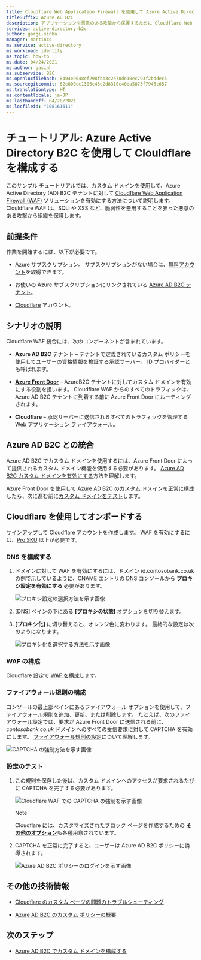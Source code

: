 ```yaml
---
title: Cloudflare Web Application Firewall を使用して Azure Active Directory B2C を構成するためのチュートリアル
titleSuffix: Azure AD B2C
description: アプリケーションを悪意のある攻撃から保護するために Cloudflare Web Application Firewall を使用して Azure Active Directory B2C を構成するためのチュートリアル
services: active-directory-b2c
author: gargi-sinha
manager: martinco
ms.service: active-directory
ms.workload: identity
ms.topic: how-to
ms.date: 04/24/2021
ms.author: gasinh
ms.subservice: B2C
ms.openlocfilehash: 8494e9048ef298fbb3c2e70de10ec793f2bddec5
ms.sourcegitcommit: 62e800ec1306c45e2d8310c40da5873f7945c657
ms.translationtype: HT
ms.contentlocale: ja-JP
ms.lasthandoff: 04/28/2021
ms.locfileid: "108161611"
---
```

# <a name="tutorial-configure-clouldflare-with-azure-active-directory-b2c"></a>チュートリアル: Azure Active Directory B2C を使用して Clouldflare を構成する

このサンプル チュートリアルでは、カスタム ドメインを使用して、Azure Active Directory (AD) B2C テナントに対して [Cloudflare Web Application Firewall (WAF)](https://www.cloudflare.com/waf/) ソリューションを有効にする方法について説明します。 Clouldflare WAF は、SQLi や XSS など、脆弱性を悪用することを狙った悪意のある攻撃から組織を保護します。

## <a name="prerequisites"></a>前提条件

作業を開始するには、以下が必要です。

- Azure サブスクリプション。 サブスクリプションがない場合は、[無料アカウント](https://azure.microsoft.com/free/)を取得できます。

- お使いの Azure サブスクリプションにリンクされている [Azure AD B2C テナント](tutorial-create-tenant.md)。

- [Cloudflare](https://dash.cloudflare.com/sign-up) アカウント。

## <a name="scenario-description"></a>シナリオの説明

Cloudflare WAF 統合には、次のコンポーネントが含まれています。

- **Azure AD B2C** テナント – テナントで定義されているカスタム ポリシーを使用してユーザーの資格情報を検証する承認サーバー。  ID プロバイダーとも呼ばれます。

- [**Azure Front Door**](../frontdoor/front-door-overview.md) – AzureB2C テナントに対してカスタム ドメインを有効にする役割を担います。 Cloudflare WAF からのすべてのトラフィックは、Azure AD B2C テナントに到着する前に Azure Front Door にルーティングされます。

- **Cloudflare** – 承認サーバーに送信されるすべてのトラフィックを管理する Web アプリケーション ファイアウォール。

## <a name="integrate-with-azure-ad-b2c"></a>Azure AD B2C との統合

Azure AD B2C でカスタム ドメインを使用するには、Azure Front Door によって提供されるカスタム ドメイン機能を使用する必要があります。 [Azure AD B2C カスタム ドメインを有効にする](./custom-domain.md?pivots=b2c-user-flow)方法を理解します。  

Azure Front Door を使用して Azure AD B2C のカスタム ドメインを正常に構成したら、次に進む前に[カスタム ドメインをテスト](./custom-domain.md?pivots=b2c-custom-policy#test-your-custom-domain)します。  

## <a name="onboard-with-cloudflare"></a>Cloudflare を使用してオンボードする

[サインアップ](https://dash.cloudflare.com/sign-up)して Cloudflare アカウントを作成します。 WAF を有効にするには、[Pro SKU](https://www.cloudflare.com/plans/) 以上が必要です。

### <a name="configure-dns"></a>DNS を構成する

1. ドメインに対して WAF を有効にするには、ドメイン id.contosobank.co.uk の例で示しているように、CNAME エントリの DNS コンソールから **プロキシ設定を有効にする** 必要があります。

   ![プロキシ設定の選択方法を示す画像](./media/partner-cloudflare/select-proxy-settings.png)

1. [DNS] ペインの下にある **[プロキシの状態]** オプションを切り替えます。

1. **[プロキシ化]** に切り替えると、オレンジ色に変わります。 最終的な設定は次のようになります。

   ![プロキシ化を選択する方法を示す画像](./media/partner-cloudflare/select-proxied.png)

### <a name="configure-waf"></a>WAF の構成

Cloudflare 設定で [WAF を構成](https://www.cloudflare.com/waf/)します。

### <a name="configure-firewall-rule"></a>ファイアウォール規則の構成

コンソールの最上部ペインにあるファイアウォール オプションを使用して、ファイアウォール規則を追加、更新、または削除します。 たとえば、次のファイアウォール設定では、要求が Azure Front Door に送信される前に、*contosobank.co.uk* ドメインへのすべての受信要求に対して CAPTCHA を有効にします。 [ファイアウォール規則の設定](https://support.cloudflare.com/hc/articles/360016473712-Cloudflare-Firewall-Rules)について理解します。

![CAPTCHA の強制方法を示す画像](./media/partner-cloudflare/configure-firewall-rule.png)

### <a name="test-the-settings"></a>設定のテスト

1. この規則を保存した後は、カスタム ドメインへのアクセスが要求されるたびに CAPTCHA を完了する必要があります。

   ![Cloudflare WAF での CAPTCHA の強制を示す画像](./media/partner-cloudflare/enforce-captcha.png)

   > [!NOTE]
   > Cloudflare には、カスタマイズされたブロック ページを作成するための [**その他のオプション**](https://support.cloudflare.com/hc/en-us/articles/200172706-Configuring-Custom-Pages-Error-and-Challenge-)も各種用意されています。  

2. CAPTCHA を正常に完了すると、ユーザーは Azure AD B2C ポリシーに誘導されます。

   ![Azure AD B2C ポリシーのログインを示す画像](./media/partner-cloudflare/azure-ad-b2c-policy.png)


## <a name="additional-resources"></a>その他の技術情報

- [Cloudflare のカスタム ページの問題のトラブルシューティング](https://support.cloudflare.com/hc/en-us/articles/200172706-Configuring-Custom-Pages-Error-and-Challenge-#5QWV2KVjLnaAQ8L4tjiguw)

- [Azure AD B2C のカスタム ポリシーの概要](./tutorial-create-user-flows.md?pivots=b2c-custom-policy&tabs=applications)

## <a name="next-steps"></a>次のステップ 
 
- [Azure AD B2C でカスタム ドメインを構成する](./custom-domain.md?pivots=b2c-user-flow)
